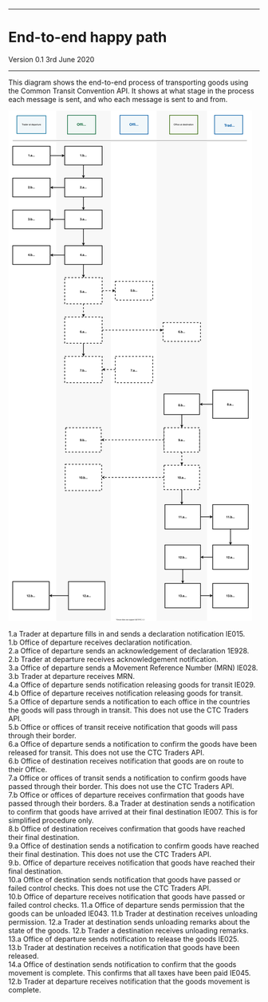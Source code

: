 ---
# End-to-end happy path

Version 0.1 3rd June 2020
***


This diagram shows the end-to-end process of transporting goods using the Common Transit Convention API. It shows at what stage in the process each message is sent, and who each message is sent to and from.

<img src="../../figures/end-to-end-happy-path.svg"/>

1.a Trader at departure fills in and sends a declaration notification IE015.    
1.b Office of departure receives declaration notification.    
2.a Office of departure sends an acknowledgement of declaration 1E928.   
2.b Trader at departure receives acknowledgement notification.    
3.a Office of departure sends a Movement Reference Number (MRN) IE028.    
3.b Trader at departure receives MRN.   
4.a Office of departure sends notification releasing goods for transit IE029.   
4.b Office of departure receives notification releasing goods for transit.    
5.a Office of departure sends a notification to each office in the countries the goods will pass through in transit. This does not use the CTC Traders API.   
5.b Office or offices of transit receive notification that goods will pass through their border.   
6.a Office of departure sends a notification to confirm the goods have been released for transit. This does not use the CTC Traders API.    
6.b Office of destination receives notification that goods are on route to their Office.    
7.a Office or offices of transit sends a notification to confirm goods have passed through their border. This does not use the CTC Traders API.   
7.b Office or offices of departure receives confirmation that goods have passed through their borders. 
8.a Trader at destination sends a notification to confirm that goods have arrived at their final destination IE007. This is for simplified procedure only.  
8.b Office of destination receives confirmation that goods have reached their final destination.    
9.a Office of destination sends a notification to confirm goods have reached their final destination. This does not use the CTC Traders API.    
9.b. Office of departure receives notification that goods have reached their final destination.    
10.a Office of destination sends notification that goods have passed or failed control checks. This does not use the CTC Traders API.   
10.b Office of departure receives notification that goods have passed or failed control checks. 
11.a Office of departure sends permission that the goods can be unloaded IE043.
11.b Trader at destination receives unloading permission.
12.a Trader at destination sends unloading remarks about the state of the goods.
12.b Trader a destination receives unloading remarks.
13.a Office of departure sends notification to release the goods IE025.   
13.b Trader at destination receives a notification that goods have been released.   
14.a Office of destination sends notification to confirm that the goods movement is complete. This confirms that all taxes have been paid IE045.   
12.b Trader at departure receives notification that the goods movement is complete.  
